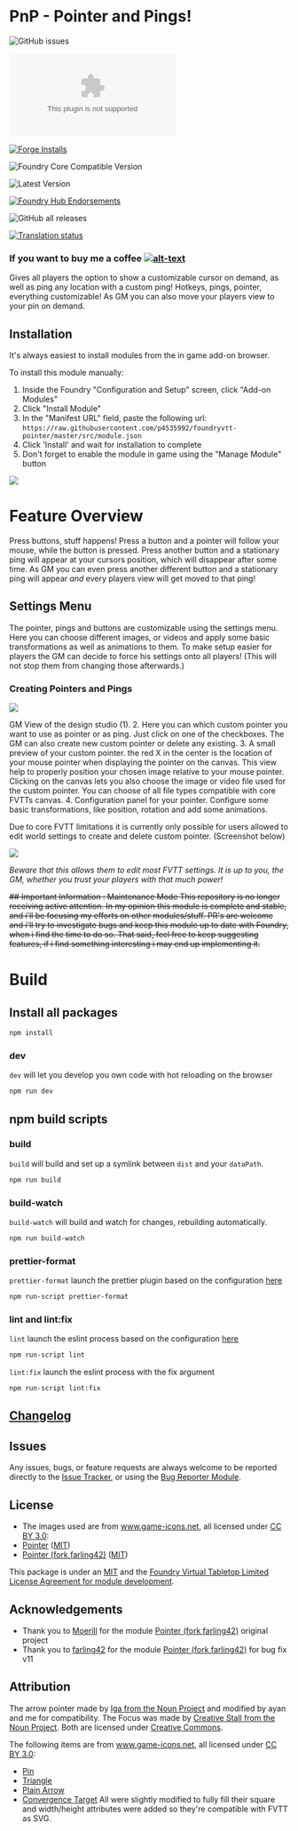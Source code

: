 # PnP - Pointer and Pings!


![GitHub issues](https://img.shields.io/github/issues-raw/p4535992/foundryvtt-pointer?style=for-the-badge)

![Latest Release Download Count](https://img.shields.io/github/downloads/p4535992/foundryvtt-pointer/latest/module.zip?color=2b82fc&label=DOWNLOADS&style=for-the-badge)

[![Forge Installs](https://img.shields.io/badge/dynamic/json?label=Forge%20Installs&query=package.installs&suffix=%25&url=https%3A%2F%2Fforge-vtt.com%2Fapi%2Fbazaar%2Fpackage%2Fpointer&colorB=006400&style=for-the-badge)](https://forge-vtt.com/bazaar#package=pointer)

![Foundry Core Compatible Version](https://img.shields.io/badge/dynamic/json.svg?url=https%3A%2F%2Fraw.githubusercontent.com%2Fp4535992%2Ffoundryvtt-pointer%2Fmaster%2Fsrc%2Fmodule.json&label=Foundry%20Version&query=$.compatibility.verified&colorB=orange&style=for-the-badge)

![Latest Version](https://img.shields.io/badge/dynamic/json.svg?url=https%3A%2F%2Fraw.githubusercontent.com%2Fp4535992%2Ffoundryvtt-pointer%2Fmaster%2Fsrc%2Fmodule.json&label=Latest%20Release&prefix=v&query=$.version&colorB=red&style=for-the-badge)

[![Foundry Hub Endorsements](https://img.shields.io/endpoint?logoColor=white&url=https%3A%2F%2Fwww.foundryvtt-hub.com%2Fwp-json%2Fhubapi%2Fv1%2Fpackage%2Fpointer%2Fshield%2Fendorsements&style=for-the-badge)](https://www.foundryvtt-hub.com/package/pointer/)

![GitHub all releases](https://img.shields.io/github/downloads/p4535992/foundryvtt-pointer/total?style=for-the-badge)

[![Translation status](https://weblate.foundryvtt-hub.com/widgets/pointer/-/287x66-black.png)](https://weblate.foundryvtt-hub.com/engage/pointer/)

### If you want to buy me a coffee [![alt-text](https://img.shields.io/badge/-Patreon-%23ff424d?style=for-the-badge)](https://www.patreon.com/p4535992)

Gives all players the option to show a customizable cursor on demand, as well as ping any location with a custom ping!
Hotkeys, pings, pointer, everything customizable!
As GM you can also move your players view to your pin on demand.

## Installation

It's always easiest to install modules from the in game add-on browser.

To install this module manually:
1.  Inside the Foundry "Configuration and Setup" screen, click "Add-on Modules"
2.  Click "Install Module"
3.  In the "Manifest URL" field, paste the following url:
`https://raw.githubusercontent.com/p4535992/foundryvtt-pointer/master/src/module.json`
4.  Click 'Install' and wait for installation to complete
5.  Don't forget to enable the module in game using the "Manage Module" button

![](wiki/doc/pnp.gif)

# Feature Overview

Press buttons, stuff happens!
Press a button and a pointer will follow your mouse, while the button is pressed. Press another button and a stationary ping will appear at your cursors position, which will disappear after some time. As GM you can even press another different button and a stationary ping will appear *and* every players view will get moved to that ping!

## Settings Menu

The pointer, pings and buttons are customizable using the settings menu. Here you can choose different images, or videos and apply some basic transformations as well as animations to them.
To make setup easier for players the GM can decide to force his settings onto all players! (This will not stop them from changing those afterwards.)

### Creating Pointers and Pings

![](wiki/doc/design_studio.webp)

GM View of the design studio (1).
2. Here you can which custom pointer you want to use as pointer or as ping. Just click on one of the checkboxes. The GM can also create new custom pointer or delete any existing.
3. A small preview of your custom pointer. the red X in the center is the location of your mouse pointer when displaying the pointer on the canvas. This view help to properly position your chosen image relative to your mouse pointer.
	Clicking on the canvas lets you also choose the image or video file used for the custom pointer. You can choose of all file types compatible with core FVTTs canvas.
4. Configuration panel for your pointer. Configure some basic transformations, like position, rotation and add some animations.

Due to core FVTT limitations it is currently only possible for users allowed to edit world settings to create and delete custom pointer. (Screenshot below)

![](wiki/doc/global_settings.webp)

*Beware that this allows them to edit most FVTT settings. It is up to you, the GM, whether you trust your players with that much power!*

~~## Important Information : Maintenance Mode
This repository is no longer receiving active attention. In my opinion this module is complete and stable, and i'll be focusing my efforts on other modules/stuff. PR's are welcome and i'll try to investigate bugs and keep this module up to date with Foundry, when i find the time to do so.
That said, feel free to keep suggesting features, if i find something interesting i may end up implementing it.~~

# Build

## Install all packages

```bash
npm install
```

### dev

`dev` will let you develop you own code with hot reloading on the browser

```bash
npm run dev
```

## npm build scripts

### build

`build` will build and set up a symlink between `dist` and your `dataPath`.

```bash
npm run build
```

### build-watch

`build-watch` will build and watch for changes, rebuilding automatically.

```bash
npm run build-watch
```

### prettier-format

`prettier-format` launch the prettier plugin based on the configuration [here](./.prettierrc)

```bash
npm run-script prettier-format
```

### lint and lint:fix

`lint` launch the eslint process based on the configuration [here](./.eslintrc.json)

```bash
npm run-script lint
```

`lint:fix` launch the eslint process with the fix argument

```bash
npm run-script lint:fix
```


## [Changelog](./CHANGELOG.md)

## Issues

Any issues, bugs, or feature requests are always welcome to be reported directly to the [Issue Tracker](https://github.com/p4535992/foundryvtt-pointer/issues ), or using the [Bug Reporter Module](https://foundryvtt.com/packages/bug-reporter/).

## License

-  The images used are from www.game-icons.net, all licensed under [CC BY 3.0](https://creativecommons.org/licenses/by/3.0/):
- [Pointer](https://github.com/Moerill/fvtt-pointer) ([MIT](https://github.com/Moerill/fvtt-pointer/blob/master/LICENSE))
- [Pointer (fork farling42)](https://github.com/farling42/fvtt-pointer) ([MIT](https://github.com/farling42/fvtt-pointer/blob/master/LICENSE))

This package is under an [MIT](LICENSE) and the [Foundry Virtual Tabletop Limited License Agreement for module development](https://foundryvtt.com/article/license/).

## Acknowledgements

- Thank you to [Moerill](https://github.com/Moerill) for the module [Pointer (fork farling42)](https://github.com/Moerill/fvtt-pointer) original project
- Thank you to [farling42](https://github.com/farling42) for the module [Pointer (fork farling42)](https://github.com/farling42/fvtt-pointer) for bug fix v11

## Attribution

The arrow pointer made by [Iga from the Noun Project](https://thenounproject.com/term/pointer/1727334/) and modified by ayan and me for compatibility.
The Focus was made by [Creative Stall from the Noun Project](https://thenounproject.com/term/pointer/1727334/).
Both are licensed under [Creative Commons](https://creativecommons.org/licenses/by/3.0/us/legalcode).

The following items are from www.game-icons.net, all licensed under [CC BY 3.0](https://creativecommons.org/licenses/by/3.0/):
- [Pin](https://game-icons.net/1x1/delapouite/pin.html)
- [Triangle](https://game-icons.net/1x1/delapouite/triangle-target.html)
- [Plain Arrow](https://game-icons.net/1x1/delapouite/plain-arrow.html)
- [Convergence Target](https://game-icons.net/1x1/delapouite/convergence-target.html)
All were slightly modified to fully fill their square and width/height attributes were added so they're compatible with FVTT as SVG.

